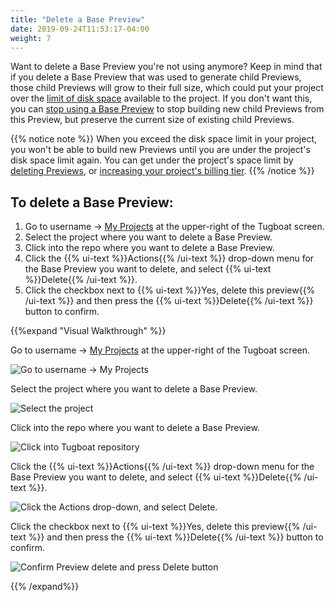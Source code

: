 ```yaml
---
title: "Delete a Base Preview"
date: 2019-09-24T11:53:17-04:00
weight: 7
---
```


Want to delete a Base Preview you're not using anymore? Keep in mind that if you delete a Base Preview that was used to
generate child Previews, those child Previews will grow to their full size, which could put your project over the
[limit of disk space](/tugboat-billing/tugboat-pricing/#how-does-tugboat-pricing-work) available to the project. If you
don't want this, you can [stop using a Base Preview](../stop-using-base-preview/) to stop building new child Previews
from this Preview, but preserve the current size of existing child Previews.

{{% notice note %}} When you exceed the disk space limit in your project, you won't be able to build new Previews until
you are under the project's disk space limit again. You can get under the project's space limit by
[deleting Previews](../../administer-previews/delete-previews/), or
[increasing your project's billing tier](/tugboat-billing/tugboat-pricing/#change-your-tugboat-plan). {{% /notice %}}

## To delete a Base Preview:

1. Go to username -> [My Projects](https://dashboard.tugboatqa.com/projects) at the upper-right of the Tugboat screen.
2. Select the project where you want to delete a Base Preview.
3. Click into the repo where you want to delete a Base Preview.
4. Click the {{% ui-text %}}Actions{{% /ui-text %}} drop-down menu for the Base Preview you want to delete, and select
   {{% ui-text %}}Delete{{% /ui-text %}}.
5. Click the checkbox next to {{% ui-text %}}Yes, delete this preview{{% /ui-text %}} and then press the
   {{% ui-text %}}Delete{{% /ui-text %}} button to confirm.

{{%expand "Visual Walkthrough" %}}

Go to username -> [My Projects](https://dashboard.tugboatqa.com/projects) at the upper-right of the Tugboat screen.

![Go to username -> My Projects](/_images/go-to-user-my-projects.png)

Select the project where you want to delete a Base Preview.

![Select the project](/_images/select-a-project.png)

Click into the repo where you want to delete a Base Preview.

![Click into Tugboat repository](/_images/click-into-tugboat-repository.png)

Click the {{% ui-text %}}Actions{{% /ui-text %}} drop-down menu for the Base Preview you want to delete, and select
{{% ui-text %}}Delete{{% /ui-text %}}.

![Click the Actions drop-down, and select Delete.](/_images/base-preview-actions-delete.png)

Click the checkbox next to {{% ui-text %}}Yes, delete this preview{{% /ui-text %}} and then press the
{{% ui-text %}}Delete{{% /ui-text %}} button to confirm.

![Confirm Preview delete and press Delete button](/_images/base-preview-press-delete-button.png)

{{% /expand%}}
